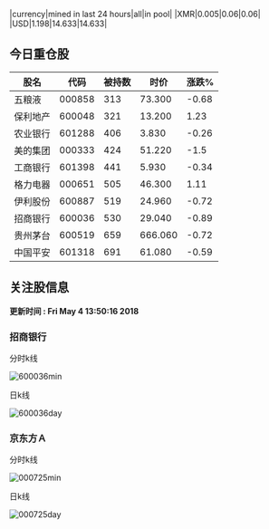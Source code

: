 |currency|mined in last 24 hours|all|in pool|
|XMR|0.005|0.06|0.06|
|USD|1.198|14.633|14.633|

## 今日重仓股 

|股名|代码|被持数|时价|涨跌%|
|---|---|---|---|---|
|五粮液|000858|313|73.300|-0.68|
|保利地产|600048|321|13.200|1.23|
|农业银行|601288|406|3.830|-0.26|
|美的集团|000333|424|51.220|-1.5|
|工商银行|601398|441|5.930|-0.34|
|格力电器|000651|505|46.300|1.11|
|伊利股份|600887|519|24.960|-0.72|
|招商银行|600036|530|29.040|-0.89|
|贵州茅台|600519|659|666.060|-0.72|
|中国平安|601318|691|61.080|-0.59|

## 关注股信息
**更新时间 : Fri May  4 13:50:16 2018**
### 招商银行 
分时k线

![600036min](http://image.sinajs.cn/newchart/min/n/sh600036.gif)

日k线

![600036day](http://image.sinajs.cn/newchart/daily/n/sh600036.gif)

### 京东方Ａ 
分时k线

![000725min](http://image.sinajs.cn/newchart/min/n/sz000725.gif)

日k线

![000725day](http://image.sinajs.cn/newchart/daily/n/sz000725.gif)
